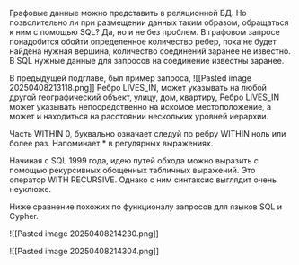 Графовые данные можно представить в реляционной БД. Но позволительно ли при размещении данных таким образом, обращаться к ним с помощью SQL? Да, но и не без проблем. В графовом запросе понадобится обойти определенное количество ребер, пока не будет найдена нужная вершина, количество соединений заранее не известно. В SQL нужные данные для запросов на соединение известны заранее.

В предыдущей подглаве, был пример запроса, ![[Pasted image 20250408213118.png]]
Ребро LIVES_IN, может указывать на любой другой географический объект, улицу, дом, квартиру, Ребро LIVES_IN может указывать непосредственно  на искомое местоположение, а может и находиться на расстоянии нескольких уровней иерархии.

Часть WITHIN 0, буквально означает следуй по ребру WITHIN ноль или более раз. Напоминает * в регулярных выражениях.

Начиная с SQL 1999 года, идею путей обхода можно выразить с помощью рекурсивных обощенных табличных выражений. Это оператор WITH RECURSIVE. Однако с ним синтаксис выглядит очень неуклюже.

Ниже сравнение похожих по функционалу запросов для языков SQL и Cypher.

![[Pasted image 20250408214230.png]]

![[Pasted image 20250408214304.png]]


